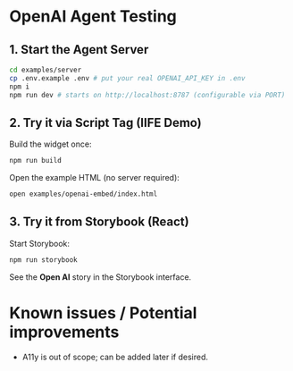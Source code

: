 # OpenAI Agent Testing

## 1. Start the Agent Server

```bash
cd examples/server
cp .env.example .env # put your real OPENAI_API_KEY in .env
npm i
npm run dev # starts on http://localhost:8787 (configurable via PORT)
```

## 2. Try it via Script Tag (IIFE Demo)

Build the widget once:

```bash
npm run build
```

Open the example HTML (no server required):

```bash
open examples/openai-embed/index.html
```

## 3. Try it from Storybook (React)

Start Storybook:

```bash
npm run storybook
```

See the **Open AI** story in the Storybook interface.

# Known issues / Potential improvements

- A11y is out of scope; can be added later if desired.
